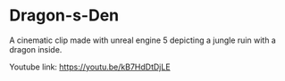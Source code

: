 # Dragon-s-Den
A cinematic clip made with unreal engine 5 depicting a jungle ruin with a dragon inside. 

Youtube link: https://youtu.be/kB7HdDtDjLE
